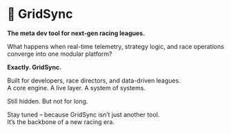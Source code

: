 # 🏁 GridSync

**The meta dev tool for next-gen racing leagues.**

What happens when real-time telemetry, strategy logic, and race operations converge into one modular platform?

**Exactly. GridSync.**

Built for developers, race directors, and data-driven leagues.  
A core engine. A live layer. A system of systems.

Still hidden. But not for long.

Stay tuned – because GridSync isn’t just another tool.  
It’s the backbone of a new racing era.

[<!-- Launch incoming – gridsync.app -->
](https://gridsync.ch/)
